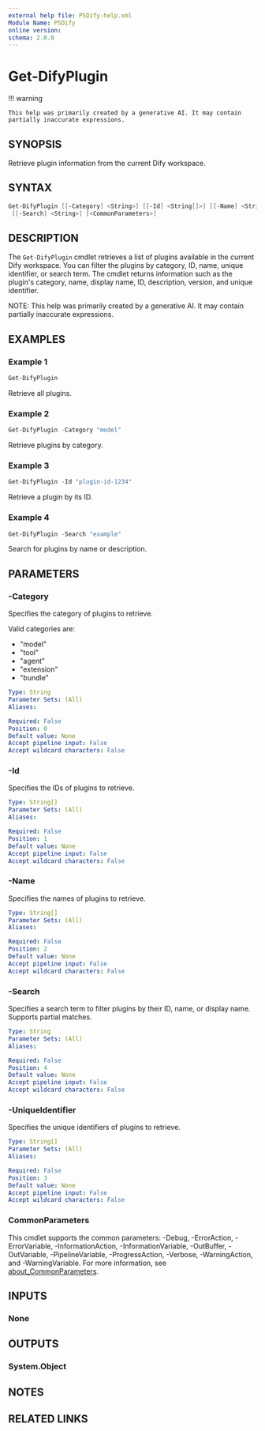```yaml
---
external help file: PSDify-help.xml
Module Name: PSDify
online version:
schema: 2.0.0
---
```


# Get-DifyPlugin

!!! warning

    This help was primarily created by a generative AI. It may contain partially inaccurate expressions.

## SYNOPSIS

Retrieve plugin information from the current Dify workspace.

## SYNTAX

```powershell
Get-DifyPlugin [[-Category] <String>] [[-Id] <String[]>] [[-Name] <String[]>] [[-UniqueIdentifier] <String[]>]
 [[-Search] <String>] [<CommonParameters>]
```

## DESCRIPTION

The `Get-DifyPlugin` cmdlet retrieves a list of plugins available in the current Dify workspace. You can filter the plugins by category, ID, name, unique identifier, or search term. The cmdlet returns information such as the plugin's category, name, display name, ID, description, version, and unique identifier.

NOTE: This help was primarily created by a generative AI. It may contain partially inaccurate expressions.

## EXAMPLES

### Example 1

```powershell
Get-DifyPlugin
```

Retrieve all plugins.

### Example 2

```powershell
Get-DifyPlugin -Category "model"
```

Retrieve plugins by category.

### Example 3

```powershell
Get-DifyPlugin -Id "plugin-id-1234"
```

Retrieve a plugin by its ID.

### Example 4

```powershell
Get-DifyPlugin -Search "example"
```

Search for plugins by name or description.

## PARAMETERS

### -Category

Specifies the category of plugins to retrieve.

Valid categories are:

- "model"
- "tool"
- "agent"
- "extension"
- "bundle"

```yaml
Type: String
Parameter Sets: (All)
Aliases:

Required: False
Position: 0
Default value: None
Accept pipeline input: False
Accept wildcard characters: False
```

### -Id

Specifies the IDs of plugins to retrieve.

```yaml
Type: String[]
Parameter Sets: (All)
Aliases:

Required: False
Position: 1
Default value: None
Accept pipeline input: False
Accept wildcard characters: False
```

### -Name

Specifies the names of plugins to retrieve.

```yaml
Type: String[]
Parameter Sets: (All)
Aliases:

Required: False
Position: 2
Default value: None
Accept pipeline input: False
Accept wildcard characters: False
```

### -Search

Specifies a search term to filter plugins by their ID, name, or display name. Supports partial matches.

```yaml
Type: String
Parameter Sets: (All)
Aliases:

Required: False
Position: 4
Default value: None
Accept pipeline input: False
Accept wildcard characters: False
```

### -UniqueIdentifier

Specifies the unique identifiers of plugins to retrieve.

```yaml
Type: String[]
Parameter Sets: (All)
Aliases:

Required: False
Position: 3
Default value: None
Accept pipeline input: False
Accept wildcard characters: False
```

### CommonParameters

This cmdlet supports the common parameters: -Debug, -ErrorAction, -ErrorVariable, -InformationAction, -InformationVariable, -OutBuffer, -OutVariable, -PipelineVariable, -ProgressAction, -Verbose, -WarningAction, and -WarningVariable. For more information, see [about_CommonParameters](http://go.microsoft.com/fwlink/?LinkID=113216).

## INPUTS

### None

## OUTPUTS

### System.Object

## NOTES

## RELATED LINKS
